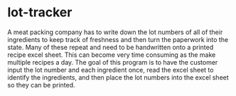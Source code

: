 # lot-tracker
A meat packing company has to write down the lot numbers of all of their ingredients to keep track of freshness and then turn the paperwork into the state. Many of these repeat and need to be handwritten onto a printed recipe excel sheet. This can become very time consuming as the make multiple recipes a day. The goal of this program is to have the customer input the lot number and each ingredient once, read the excel sheet to identify the ingredients, and then place the lot numbers into the excel sheet so they can be printed.
